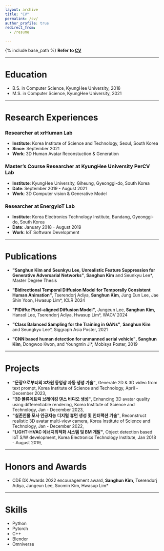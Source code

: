```yaml
---
layout: archive
title: "CV"
permalink: /cv/
author_profile: true
redirect_from:
  - /resume

---
```


{% include base_path %}
**Refer to [CV](https://1drv.ms/b/s!AgxxptoT53MUhNlBhALBUjZDQGSGNQ?e=i3byMX)**

---

Education
======
* B.S. in Computer Science, KyungHee University, 2018
* M.S. in Computer Science, KyungHee University, 2021

---

Research Experiences
==========

### Researcher at xrHuman Lab
- **Institute**: Korea Institute of Science and Technology, Seoul, South Korea
- **Since**: September 2021
- **Work**: 3D Human Avatar Reconstuction & Generation

### Master’s Course Researcher at KyungHee University PerCV Lab
- **Institute**: KyungHee University, Giheung, Gyeonggi-do, South Korea
- **Date**: September 2019 - August 2021
- **Work**: 3D Computer vision & Generative Model

### Researcher at EnergyIoT Lab
- **Institute**:  Korea Electronics Technology Institute, Bundang, Gyeonggi-do, South Korea
- **Date**: January 2018 - August 2019
- **Work**: IoT Software Development
---

Publications
======

- **"Sanghun Kim and Seunkyu Lee, Unrealistic Feature Suppression for Generative Adversarial Networks"**, **Sanghun Kim** and Seunkyu Lee\*, Master Degree Thesis

- **"Bidirectional Temporal Diffusion Model for Temporally Consistent Human Animation"**, Tserendorj Adiya, **Sanghun Kim**, Jung Eun Lee, Jae Shin Yoon, Hwasup Lim\*, ICLR 2024

- **"PIDiffu: Pixel-aligned Diffusion Model"**, Jungeun Lee, **Sanghun Kim**, Hansol Lee, Tserendorj Adiya, Hwasup Lim\*, WACV 2024

- **"Class Balanced Sampling for the Training in GANs"**, **Sanghun Kim** and Seungkyu Lee\*, Siggraph Asia Poster, 2021

- **"CNN based human detection for unmanned aerial vehicle"**, **Sanghun Kim**, Dongwoo Kwon, and Youngmin Ji\*, Mobisys Poster, 2019

---

Projects
======
- **"문장으로부터의 3차원 동영상 자동 생성 기술"**, Generate 2D & 3D video from text prompt, Korea Institute of Science and Technology, April - December 2023,
- **"3D 볼류메트릭 브레이킹 댄스 비디오 생성"**, Enhancing 3D avatar quality using differentiable rendering, Korea Institute of Science and Technology, Jan - December 2023,
- **"실존인물 모사 인공지능 디지털 휴먼 생성 및 인터랙션 기술"**, Reconstruct realistic 3D avatar multi-view camera, Korea Institute of Science and Technology, Jan - December 2022,
- **"LIGHT-HVAC 에너지최적화 시스템 및 BM 개발"**, Object detection based IoT S/W development, Korea Electronics Technology Institute, Jan 2018 - August 2019,


---


Honors and Awards
======
* CDE DX Awards 2022 encouragement award, **Sanghun Kim**, Tserendorj Adiya, Jungeun Lee, Soomin Kim, Hwasup Lim\*

---

Skills
======
* Python
* Pytorch
* C++
* Blender
* Omniverse 

